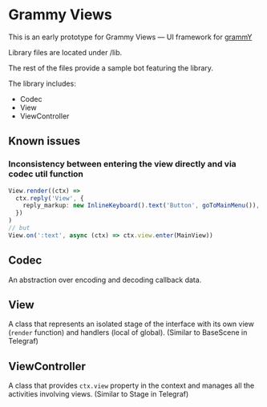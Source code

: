 # Grammy Views

This is an early prototype for Grammy Views — UI framework for [grammY](https://grammy.dev)

Library files are located under /lib.

The rest of the files provide a sample bot featuring the library.

The library includes:

- Codec
- View
- ViewController

## Known issues

### Inconsistency between entering the view directly and via codec util function

```ts
View.render((ctx) =>
  ctx.reply('View', {
    reply_markup: new InlineKeyboard().text('Button', goToMainMenu()),
  })
)
// but
View.on(':text', async (ctx) => ctx.view.enter(MainView))
```

## Codec

An abstraction over encoding and decoding callback data.

## View

A class that represents an isolated stage of the interface with its own view (`render` function) and handlers (local of global). (Similar to BaseScene in Telegraf)

## ViewController

A class that provides `ctx.view` property in the context and manages all the activities involving views. (Similar to Stage in Telegraf)
